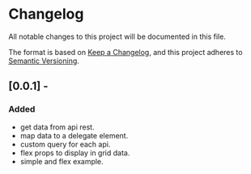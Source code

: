 # Changelog
All notable changes to this project will be documented in this file.

The format is based on [Keep a Changelog](https://keepachangelog.com/en/1.0.0/),
and this project adheres to [Semantic Versioning](https://semver.org/spec/v2.0.0.html).


## [0.0.1] - 
### Added

- get data from api rest.
- map data to a delegate element.
- custom query for each api.
- flex props to display in grid data.
- simple and flex example.
